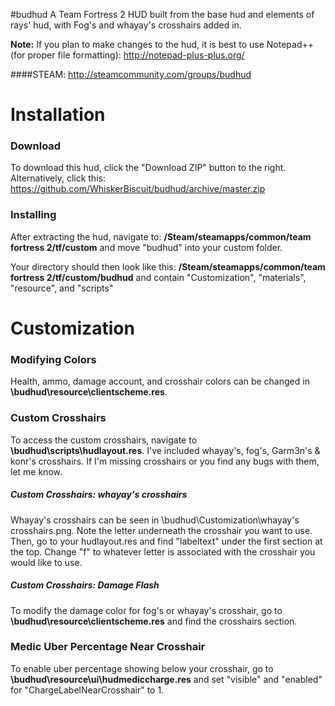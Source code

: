 #budhud
A Team Fortress 2 HUD built from the base hud and elements of rays' hud, with Fog's and whayay's crosshairs added in.

**Note:** If you plan to make changes to the hud, it is best to use Notepad++ (for proper file formatting):
http://notepad-plus-plus.org/

####STEAM: http://steamcommunity.com/groups/budhud

Installation
============
### Download
To download this hud, click the "Download ZIP" button to the right. Alternatively, click this:
https://github.com/WhiskerBiscuit/budhud/archive/master.zip

### Installing
After extracting the hud, navigate to: **/Steam/steamapps/common/team fortress 2/tf/custom** and move "budhud" into your custom folder.

Your directory should then look like this: **/Steam/steamapps/common/team fortress 2/tf/custom/budhud** and contain "Customization", "materials", "resource", and "scripts"

Customization
=============
### Modifying Colors
Health, ammo, damage account, and crosshair colors can be changed in **\budhud\resource\clientscheme.res**.

### Custom Crosshairs
To access the custom crosshairs, navigate to **\budhud\scripts\hudlayout.res**. I've included whayay's, fog's, Garm3n's & konr's crosshairs. If I'm missing crosshairs or you find any bugs with them, let me know.

##### Custom Crosshairs: whayay's crosshairs
Whayay's crosshairs can be seen in \budhud\Customization\whayay's crosshairs.png. Note the letter underneath the crosshair you want to use. Then, go to your hudlayout.res and find "labeltext" under the first section at the top. Change "f" to whatever letter is associated with the crosshair you would like to use.

##### Custom Crosshairs: Damage Flash
To modify the damage color for fog's or whayay's crosshair, go to **\budhud\resource\clientscheme.res** and find the crosshairs section.

### Medic Uber Percentage Near Crosshair
To enable uber percentage showing below your crosshair, go to **\budhud\resource\ui\hudmediccharge.res** and set "visible" and "enabled" for "ChargeLabelNearCrosshair" to 1.
